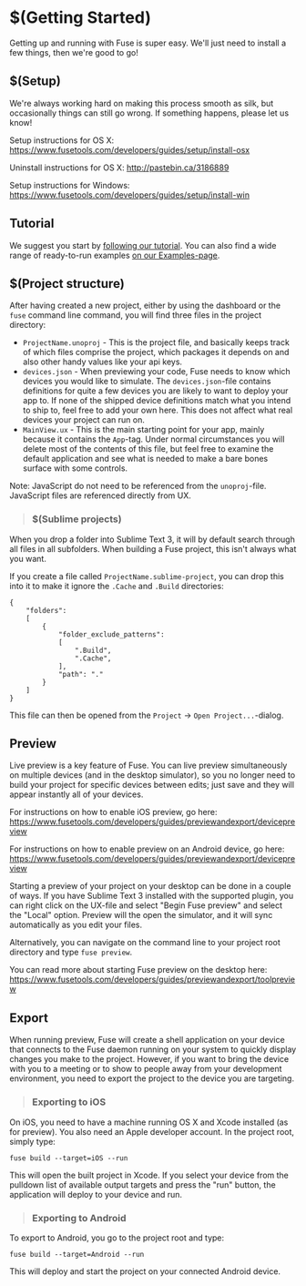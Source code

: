 # $(Getting Started)

Getting up and running with Fuse is super easy. We'll just need to install a few things, then we're good to go!

## $(Setup)

We're always working hard on making this process smooth as silk, but occasionally things can still go wrong. If something happens, please let us know!

Setup instructions for OS X: https://www.fusetools.com/developers/guides/setup/install-osx

Uninstall instructions for OS X: http://pastebin.ca/3186889

Setup instructions for Windows: https://www.fusetools.com/developers/guides/setup/install-win

## Tutorial

We suggest you start by [following our tutorial](https://www.fusetools.com/developers/guides/tutorial). You can also find a wide range of ready-to-run examples [on our Examples-page](https://www.fusetools.com/examples).

## $(Project structure)

After having created a new project, either by using the dashboard or the `fuse` command line command, you will find three files in the project directory:

- `ProjectName.unoproj` - This is the project file, and basically keeps track of which files comprise the project, which packages it depends on and also other handy values like your api keys.
- `devices.json` - When previewing your code, Fuse needs to know which devices you would like to simulate. The `devices.json`-file contains definitions for quite a few devices you are likely to want to deploy your app to. If none of the shipped device definitions match what you intend to ship to, feel free to add your own here. This does not affect what real devices your project can run on.
- `MainView.ux` - This is the main starting point for your app, mainly because it contains the `App`-tag. Under normal circumstances you will delete most of the contents of this file, but feel free to examine the default application and see what is needed to make a bare bones surface with some controls.

Note: JavaScript do not need to be referenced from the `unoproj`-file. JavaScript files are referenced directly from UX.

> ### $(Sublime projects)

When you drop a folder into Sublime Text 3, it will by default search through all files in all subfolders. When building a Fuse project, this isn't always what you want.

If you create a file called `ProjectName.sublime-project`, you can drop this into it to make it ignore the `.Cache` and `.Build` directories:

```
{
	"folders":
	[
		{
			"folder_exclude_patterns":
			[
				".Build",
				".Cache",				
			],
			"path": "."
		}
	]
}
```

This file can then be opened from the `Project` -> `Open Project...`-dialog.

## Preview

Live preview is a key feature of Fuse. You can live preview simultaneously on multiple devices (and in the desktop simulator), so you no longer need to build your project for specific devices between edits; just save and they will appear instantly all of your devices.

For instructions on how to enable iOS preview, go here: https://www.fusetools.com/developers/guides/previewandexport/devicepreview

For instructions on how to enable preview on an Android device, go here: https://www.fusetools.com/developers/guides/previewandexport/devicepreview

Starting a preview of your project on your desktop can be done in a couple of ways. If you have Sublime Text 3 installed with the supported plugin, you can right click on the UX-file and select "Begin Fuse preview" and select the "Local" option. Preview will the open the simulator, and it will sync automatically as you edit your files.

Alternatively, you can navigate on the command line to your project root directory and type `fuse preview`.

You can read more about starting Fuse preview on the desktop here: https://www.fusetools.com/developers/guides/previewandexport/toolpreview

## Export

When running preview, Fuse will create a shell application on your device that connects to the Fuse daemon running on your system to quickly display changes you make to the project. However, if you want to bring the device with you to a meeting or to show to people away from your development environment, you need to export the project to the device you are targeting.

> ### Exporting to iOS

On iOS, you need to have a machine running OS X and Xcode installed (as for preview). You also need an Apple developer account. In the project root, simply type:

`fuse build --target=iOS --run`

This will open the built project in Xcode. If you select your device from the pulldown list of available output targets and press the "run" button, the application will deploy to your device and run.

> ### Exporting to Android

To export to Android, you go to the project root and type:

`fuse build --target=Android --run`

This will deploy and start the project on your connected Android device.

